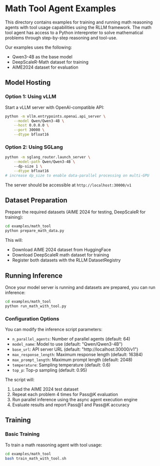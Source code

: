 # Math Tool Agent Examples

This directory contains examples for training and running math reasoning agents with tool usage capabilities using the RLLM framework. The math tool agent has access to a Python interepreter to solve mathematical problems through step-by-step reasoning and tool-use.

Our examples uses the following:
* Qwen3-4B as the base model
* DeepScaleR-Math dataset for training
* AIME2024 dataset for evaluation


## Model Hosting

### Option 1: Using vLLM

Start a vLLM server with OpenAI-compatible API:

```bash
python -m vllm.entrypoints.openai.api_server \
    --model Qwen/Qwen3-4B \
    --host 0.0.0.0 \
    --port 30000 \
    --dtype bfloat16 
```

### Option 2: Using SGLang

```bash
python -m sglang_router.launch_server \
    --model-path Qwen/Qwen3-4B \ 
    --dp-size 1 \
    --dtype bfloat16
# increase dp_size to enable data-parallel processing on multi-GPU 
```

The server should be accessible at `http://localhost:30000/v1`

## Dataset Preparation

Prepare the required datasets (AIME 2024 for testing, DeepScaleR for training):

```bash
cd examples/math_tool
python prepare_math_data.py
```

This will:
- Download AIME 2024 dataset from HuggingFace
- Download DeepScaleR math dataset for training
- Register both datasets with the RLLM DatasetRegistry

## Running Inference

Once your model server is running and datasets are prepared, you can run inference:

```bash
cd examples/math_tool
python run_math_with_tool.py
```

### Configuration Options

You can modify the inference script parameters:

- `n_parallel_agents`: Number of parallel agents (default: 64)
- `model_name`: Model to use (default: "Qwen/Qwen3-4B")
- `base_url`: API server URL (default: "http://localhost:30000/v1")
- `max_response_length`: Maximum response length (default: 16384)
- `max_prompt_length`: Maximum prompt length (default: 2048)
- `temperature`: Sampling temperature (default: 0.6)
- `top_p`: Top-p sampling (default: 0.95)

The script will:
1. Load the AIME 2024 test dataset
2. Repeat each problem 4 times for Pass@K evaluation
3. Run parallel inference using the async agent execution engine
4. Evaluate results and report Pass@1 and Pass@K accuracy

## Training

### Basic Training

To train a math reasoning agent with tool usage:

```bash
cd examples/math_tool
bash train_math_with_tool.sh
```